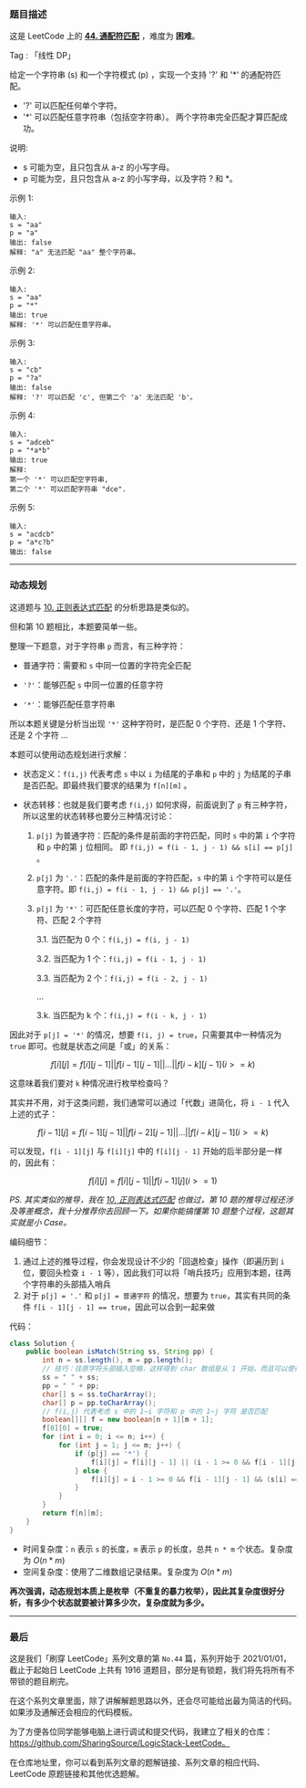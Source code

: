 ### 题目描述

这是 LeetCode 上的 **[44. 通配符匹配](https://leetcode-cn.com/problems/wildcard-matching/solution/gong-shui-san-xie-xiang-jie-dong-tai-gui-ifyx/)** ，难度为 **困难**。

Tag : 「线性 DP」




给定一个字符串 (s) 和一个字符模式 (p) ，实现一个支持 '?' 和 '*' 的通配符匹配。

* '?' 可以匹配任何单个字符。
* '*' 可以匹配任意字符串（包括空字符串）。
两个字符串完全匹配才算匹配成功。

说明:

* s 可能为空，且只包含从 a-z 的小写字母。
* p 可能为空，且只包含从 a-z 的小写字母，以及字符 ? 和 *。

示例 1:
```
输入:
s = "aa"
p = "a"
输出: false
解释: "a" 无法匹配 "aa" 整个字符串。
```
示例 2:
```
输入:
s = "aa"
p = "*"
输出: true
解释: '*' 可以匹配任意字符串。
```
示例 3:
```
输入:
s = "cb"
p = "?a"
输出: false
解释: '?' 可以匹配 'c', 但第二个 'a' 无法匹配 'b'。
```
示例 4:
```
输入:
s = "adceb"
p = "*a*b"
输出: true
解释: 
第一个 '*' 可以匹配空字符串, 
第二个 '*' 可以匹配字符串 "dce".
```
示例 5:
```
输入:
s = "acdcb"
p = "a*c?b"
输出: false
```



---

### 动态规划

这道题与 [10. 正则表达式匹配](https://mp.weixin.qq.com/s?__biz=MzU4NDE3MTEyMA==&mid=2247484130&idx=1&sn=af3517194634dde1652ec72eb5ea9ff2&chksm=fd9ca9fdcaeb20eb1fd7509e3adf8fee6f75d77b8afbd30067ac11a56bd77b5066b0f164eb49&token=840813710&lang=zh_CN#rd) 的分析思路是类似的。

但和第 10 题相比，本题要简单一些。

整理一下题意，对于字符串 `p` 而言，有三种字符：

* 普通字符：需要和 `s` 中同一位置的字符完全匹配

* `'?'`：能够匹配 `s` 中同一位置的任意字符

* `'*'`：能够匹配任意字符串

所以本题关键是分析当出现 `'*'` 这种字符时，是匹配 0 个字符、还是 1 个字符、还是 2 个字符 ...

本题可以使用动态规划进行求解：

* 状态定义：`f(i,j)` 代表考虑 `s` 中以 `i` 为结尾的子串和 `p` 中的 `j` 为结尾的子串是否匹配。即最终我们要求的结果为 `f[n][m]` 。

* 状态转移：也就是我们要考虑 `f(i,j)` 如何求得，前面说到了 `p` 有三种字符，所以这里的状态转移也要分三种情况讨论：
  
  1. `p[j]` 为普通字符：匹配的条件是前面的字符匹配，同时 `s` 中的第 `i` 个字符和 `p` 中的第 `j` 位相同。 即 `f(i,j) = f(i - 1, j - 1) && s[i] == p[j]` 。
  2. `p[j]` 为 `'.'`：匹配的条件是前面的字符匹配，`s` 中的第 `i` 个字符可以是任意字符。即 `f(i,j) = f(i - 1, j - 1) && p[j] == '.'`。
  3. `p[j]` 为 `'*'`：可匹配任意长度的字符，可以匹配 0 个字符、匹配 1 个字符、匹配 2 个字符
  
      3.1. 当匹配为 0 个：`f(i,j) = f(i, j - 1)`
      
      3.2. 当匹配为 1 个：`f(i,j) = f(i - 1, j - 1)`
      
      3.3. 当匹配为 2 个：`f(i,j) = f(i - 2, j - 1)`
      
      ...
      
      3.k. 当匹配为 k 个：`f(i,j) = f(i - k, j - 1)`
      

因此对于 `p[j] = '*'` 的情况，想要 `f(i, j) = true`，只需要其中一种情况为 `true` 即可。也就是状态之间是「或」的关系：

$$f[i][j] = f[i][j - 1] || f[i - 1][j - 1] || ... || f[i - k][j - 1] (i >= k)$$
      
这意味着我们要对 `k` 种情况进行枚举检查吗？

其实并不用，对于这类问题，我们通常可以通过「代数」进简化，将 `i - 1` 代入上述的式子：

$$f[i - 1][j] = f[i - 1][j - 1] || f[i - 2][j - 1] || ... || f[i - k][j - 1] (i >= k)$$

可以发现，`f[i - 1][j]` 与 `f[i][j]` 中的 `f[i][j - 1]` 开始的后半部分是一样的，因此有：

$$f[i][j] = f[i][j - 1] || f[i - 1][j] (i >= 1)$$

*PS. 其实类似的推导，我在 [10. 正则表达式匹配](https://mp.weixin.qq.com/s?__biz=MzU4NDE3MTEyMA==&mid=2247484130&idx=1&sn=af3517194634dde1652ec72eb5ea9ff2&chksm=fd9ca9fdcaeb20eb1fd7509e3adf8fee6f75d77b8afbd30067ac11a56bd77b5066b0f164eb49&token=840813710&lang=zh_CN#rd) 也做过，第 10 题的推导过程还涉及等差概念，我十分推荐你去回顾一下。如果你能搞懂第 10 题整个过程，这题其实就是小 Case。*

编码细节：

1. 通过上述的推导过程，你会发现设计不少的「回退检查」操作（即遍历到 `i` 位，要回头检查 `i - 1` 等），因此我们可以将「哨兵技巧」应用到本题，往两个字符串的头部插入哨兵
2. 对于 `p[j] = '.'` 和 `p[j] = 普通字符` 的情况，想要为 `true`，其实有共同的条件 `f[i - 1][j - 1] == true`，因此可以合到一起来做

代码：

```java
class Solution {
    public boolean isMatch(String ss, String pp) {
        int n = ss.length(), m = pp.length();
        // 技巧：往原字符头部插入空格，这样得到 char 数组是从 1 开始，而且可以使得 f[0][0] = true，可以将 true 这个结果滚动下去
        ss = " " + ss;
        pp = " " + pp;
        char[] s = ss.toCharArray();
        char[] p = pp.toCharArray();
        // f(i,j) 代表考虑 s 中的 1~i 字符和 p 中的 1~j 字符 是否匹配
        boolean[][] f = new boolean[n + 1][m + 1];
        f[0][0] = true;
        for (int i = 0; i <= n; i++) {
            for (int j = 1; j <= m; j++) {
                if (p[j] == '*') {
                    f[i][j] = f[i][j - 1] || (i - 1 >= 0 && f[i - 1][j]);
                } else {
                    f[i][j] = i - 1 >= 0 && f[i - 1][j - 1] && (s[i] == p[j] || p[j] == '?');
                }
            }
        }
        return f[n][m];
    }
}
```
* 时间复杂度：`n` 表示 `s` 的长度，`m` 表示 `p` 的长度，总共 `n * m` 个状态。复杂度为 $O(n * m)$
* 空间复杂度：使用了二维数组记录结果。复杂度为 $O(n * m)$

**再次强调，动态规划本质上是枚举（不重复的暴力枚举），因此其复杂度很好分析，有多少个状态就要被计算多少次，复杂度就为多少。**

---

### 最后

这是我们「刷穿 LeetCode」系列文章的第 `No.44` 篇，系列开始于 2021/01/01，截止于起始日 LeetCode 上共有 1916 道题目，部分是有锁题，我们将先将所有不带锁的题目刷完。

在这个系列文章里面，除了讲解解题思路以外，还会尽可能给出最为简洁的代码。如果涉及通解还会相应的代码模板。

为了方便各位同学能够电脑上进行调试和提交代码，我建立了相关的仓库：https://github.com/SharingSource/LogicStack-LeetCode。

在仓库地址里，你可以看到系列文章的题解链接、系列文章的相应代码、LeetCode 原题链接和其他优选题解。

